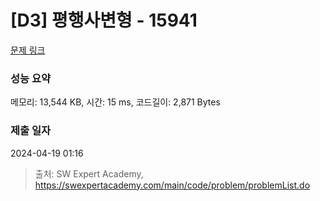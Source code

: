 # [D3] 평행사변형 - 15941 

[문제 링크](https://swexpertacademy.com/main/code/problem/problemDetail.do?contestProbId=AYVgOZEKOpcDFAQK) 

### 성능 요약

메모리: 13,544 KB, 시간: 15 ms, 코드길이: 2,871 Bytes

### 제출 일자

2024-04-19 01:16



> 출처: SW Expert Academy, https://swexpertacademy.com/main/code/problem/problemList.do